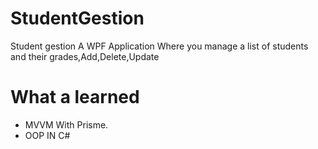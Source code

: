 # StudentGestion
 Student gestion
A WPF Application Where you manage  a list of  students and their grades,Add,Delete,Update 
# What a learned
* MVVM With Prisme.
* OOP IN C#
